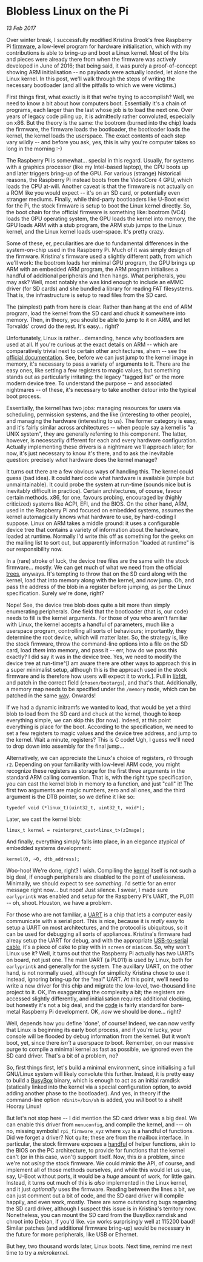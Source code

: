 Blobless Linux on the Pi
==================
_13 Feb 2017_

Over winter break, I successfully modified Kristina Brook's free Raspberry Pi [firmware](https://github.com/christinaa/rpi-open-firmware), a low-level program for hardware initialisation, which with my contributions is able to bring-up and boot a Linux kernel. Most of the bits and pieces were already there from when the firmware was actively developed in June of 2016; that being said, it was purely a proof-of-concept showing ARM initialisation -- no payloads were actually loaded, let alone the Linux kernel. In this post, we'll walk through the steps of writing the necessary bootloader (and all the pitfalls to which we were victims.)

First things first, what exactly is it that we're trying to accomplish? Well, we need to know a bit about how computers boot. Essentially it's a chain of programs, each larger than the last whose job is to load the next one. Over years of legacy code piling up, it is admittedly rather convoluted, especially on x86. But the theory is the same: the bootrom (burned into the chip) loads the firmware, the firmware loads the bootloader, the bootloader loads the kernel, the kernel loads the userspace. The exact contents of each step vary wildly -- and before you ask, yes, this is why you're computer takes so long in the morning :-)

The Raspberry Pi is somewhat... special in this regard. Usually, for systems with a graphics processor (like my Intel-based laptop), the CPU boots up and later triggers bring-up of the GPU. For various (strange) historical reasons, the Raspberry Pi instead boots from the VideoCore 4 GPU, which loads the CPU at-will. Another caveat is that the firmware is not actually on a ROM like you would expect -- it's on an SD card, or potentially even stranger mediums. Finally, while third-party bootloaders like U-Boot exist for the Pi, the stock firmware is setup to boot the Linux kernel directly. So, the boot chain for the official firmware is something like: bootrom (VC4) loads the GPU operating system, the GPU loads the kernel into memory, the GPU loads ARM with a stub program, the ARM stub jumps to the Linux kernel, and the Linux kernel loads user-space. It's pretty crazy.

Some of these, er, peculiarities are due to fundamental differences in the system-on-chip used in the Raspberry Pi. Much of it was simply design of the firmware. Kristina's firmware used a slightly different path, from which we'll work: the bootrom loads her minimal GPU program, the GPU brings up ARM with an embedded ARM program, the ARM program initialises a handful of additional peripherals and then hangs. What peripherals, you may ask? Well, most notably she was kind enough to include an eMMC driver (for SD cards) and she bundled a library for reading FAT filesystems. That is, the infrastructure is setup to read files from the SD card.

The (simplest) path from here is clear. Rather than hang at the end of ARM program, load the kernel from the SD card and chuck it somewhere into memory. Then, in theory, you should be able to jump to it on ARM, and let Torvalds' crowd do the rest. It's easy... right?

Unfortunately, Linux is rather... demanding, hence why bootloaders are used at all. If you're curious at the exact details on ARM -- which are comparatively trivial next to certain other architectures, ahem -- see the [official documentation](https://github.com/anholt/linux/blob/rpi-4.4.y/Documentation/arm/Booting). See, before we can just jump to the kernel image in memory, it's necessary to pass a variety of arguments to it. There are the easy ones, like setting a few registers to magic values, but something stands out as particularly irritating: the legacy "tagged list" or the more modern device tree. To understand the purpose -- and associated nightmares -- of these, it's necessary to take another detour into the typical boot process.

Essentially, the kernel has two jobs: managing resources for users via scheduling, permission systems, and the like (interesting to other people), and managing the hardware (interesting to us). The former category is easy, and it's fairly similar across architectures -- when people say a kernel is "a UNIX system", they are generally referring to this component. The latter, however, is necessarily different for each and every hardware configuration. Actually implementing these drivers is a nightmare we'll approach later; for now, it's just necessary to know it's there, and to ask the inevitable question: precisely *what* hardware does the kernel manage?

It turns out there are a few obvious ways of handling this. The kernel could guess (bad idea). It could hard code what hardware is available (simple but unmaintainable). It could probe the system at run-time (sounds nice but is inevitably difficult in practice). Certain architectures, of course, favour certain methods. x86, for one, favours probing, encouraged by (highly criticized) systems like ACPI, EFI, and the BIOS. On the other hand, ARM, used in the Raspberry Pi and focused on embedded systems, assumes the kernel automagically knows what hardware to use, by hard-coding I suppose. Linux on ARM takes a middle ground: it uses a configurable device tree that contains a variety of information about the hardware, loaded at runtime. Normally I'd write this off as something for the geeks on the mailing list to sort out, but apparently information "loaded at runtime" is our responsibility now.

In a (rare) stroke of luck, the device tree files are the same with the stock firmware... mostly. We can get much of what we need from the official [trees](https://github.com/raspberrypi/firmware/blob/master/boot/bcm2709-rpi-2-b.dtb), anyways. It's tempting to throw that on the SD card along with the kernel, load that into memory along with the kernel, and *now* jump. Oh, and pass the address of the blob in a register before jumping, as per the Linux specification. Surely we're done, right?

Nope! See, the device tree blob does quite a bit more than simply enumerating peripherals. One field that the bootloader (that is, our code) needs to fill is the kernel arguments. For those of you who aren't familiar with Linux, the kernel accepts a handful of parameters, much like a userspace program, controlling all sorts of behaviours; importantly, they determine the root device, which will matter later. So, the strategy is, like the stock firmware, throw the command-line options into a file on the SD card, load *them* into memory, and pass it -- err, how do we pass this exactly? I did say it was in the device tree. Yes, we need to modify the device tree at run-time^[I am aware there are other ways to approach this in a super minimalist setup, although this is the approach used in the stock firmware and is therefore how users will expect it to work.]. Pull in [libfdt](https://github.com/dgibson/dtc/tree/master/libfdt), and patch in the correct field (`chosen/bootargs`), and that's that. Additionally, a memory map needs to be specified under the `/memory` node, which can be patched in the same [way](https://github.com/christinaa/rpi-open-firmware/blob/master/arm_chainloader/loader.cc#L74). Onwards!

If we had a dynamic initramfs we wanted to load, that would be yet a third blob to load from the SD card and chuck at the kernel, though to keep everything simple, we can skip this (for now). Indeed, at this point everything is place for the boot. According to the specification, we need to set a few registers to magic values and the device tree address, and jump to the kernel. Wait a minute, registers? This is C code! Ugh, I guess we'll need to drop down into assembly for the final jump...

Alternatively, we can appreciate the Linux's choice of registers, `r0` through `r2`. Depending on your familiarity with low-level ARM code, you might recognize these registers as storage for the first three arguments in the standard ARM calling convention. That is, with the right type specification, you can cast the kernel blob in memory to a function, and just "call" it! The first two arguments are magic numbers, zero and all ones, and the third argument is the DTB pointer, so we define it like so:

    typedef void (*linux_t)(uint32_t, uint32_t, void*);

Later, we cast the kernel blob:
    
    linux_t kernel = reinterpret_cast<linux_t>(zImage);

And finally, everything simply falls into place, in an elegance atypical of embedded systems development:

    kernel(0, ~0, dtb_address);

Woo-hoo! We're done, right? I wish. Compiling the [kernel](https://github.com/librepi/linux) itself is not such a big deal, if enough peripherals are disabled to the point of uselessness. Minimally, we should expect to see *something*. I'd settle for an error message right now... but nope! Just silence. I swear, I made sure `earlyprintk` was enabled and setup for the Raspberry Pi's UART, the PL011 -- oh, shoot. Houston, we have a problem.

For those who are not familiar, a [UART](https://en.wikipedia.org/wiki/UART) is a chip that lets a computer easily communicate with a serial port. This is nice, because it is *really* easy to setup a UART on most architectures, and the protocol is ubiquitous, so it can be used for debugging all sorts of appliances. Kristina's firmware had alreay setup the UART for debug, and with the appropriate [USB-to-serial cable](https://www.adafruit.com/products/954), it's a piece of cake to play with in `screen` or `minicom`. So, why won't Linux use it? Well, it turns out that the Raspberry Pi actually has *two* UARTs on board, not just one. The main UART (a PL011) is used by Linux, both for `earlyprintk` and generally for the system. The auxillary UART, on the other hand, is not normally used, although for simplicity Kristina chose to use it instead, ignoring bring-up for the "real" UART. At this point, we'll need to write a new driver for this chip and migrate the low-level, two-thousand line project to it. OK, I'm exaggerating the complexity a bit; the registers are accessed slightly differently, and initialisation requires additional clocking, but honestly it's not a big deal, and the [code](https://github.com/christinaa/rpi-open-firmware/blob/master/romstage.c#L25-L73) is fairly standard for bare-metal Raspberry Pi development. OK, *now* we should be done... right?

Well, depends how you define 'done', of course! Indeed, we can now verify that Linux is beginning its early boot process, and if you're lucky, your console will be flooded by debug information from the kernel. But it won't boot, yet, since there *isn't* a userspace *to* boot. Remember, on our massive purge to compile a minimal kernel as fast as possible, we ignored even the SD card driver. That's a bit of a problem, no?

So, first things first, let's build a minimal environment, since initialising a full GNU/Linux system will likely convolute this further. Instead, it is pretty easy to build a [BusyBox](https://www.busybox.net/) binary, which is enough to act as an initial ramdisk (statically linked into the kernel via a special configuration option, to avoid adding another phase to the bootloader). And yes, in theory if the command-line option `rdinit=/bin/sh` is added, you *will* boot to a shell! Hooray Linux!

But let's not stop here -- I did mention the SD card driver was a big deal. We can enable this driver from `menuconfig`, and compile the kernel, and --- oh no, missing symbols! `rpi_firmware_xyz` where `xyz` is a handful of functions. Did we forget a driver? Not quite; these are from the mailbox interface. In particular, the stock firmware exposes a [handful](https://github.com/raspberrypi/firmware/wiki/Mailbox-property-interface) of helper functions, akin to the BIOS on the PC architecture, to provide for functions that the kernel can't (or in this case, won't) support itself. Now, this *is* a problem, since we're not *using* the stock firmware. We could mimic the API, of course, and implement all of those methods ourselves, and while this would let us use, say, U-Boot without ports, it would be a *huge* amount of work, for little gain. Instead, it turns out much of this is *also* implemented in the Linux kernel, and it just *optionally* uses the firmware. Reading between the lines a bit, we can just comment out a bit of code, and the SD card driver will compile happily, and even work, mostly. There are some outstanding bugs regarding the SD card driver, although I suspect this issue is in Kristina's territory now. Nonetheless, you can mount the SD card from the BusyBox ramdisk and chroot into Debian, if you'd like. `vim` works surprisingly well at 115200 baud! Similar patches (and additional firmware bring-up) would be necessary in the future for more peripherals, like USB or Ethernet.

But hey, two thousand words later, Linux boots. Next time, remind me next time to try a *microkernel*.
